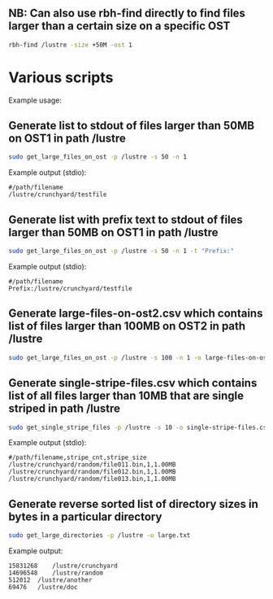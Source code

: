 ## NB: Can also use rbh-find directly to find files larger than a certain size on a specific OST
```bash
rbh-find /lustre -size +50M -ost 1
```

# Various scripts

Example usage:

## Generate list to stdout of files larger than 50MB on OST1 in path /lustre
```bash
sudo get_large_files_on_ost -p /lustre -s 50 -n 1
```

Example output (stdio):
```
#/path/filename
/lustre/crunchyard/testfile
```

## Generate list with prefix text to stdout of files larger than 50MB on OST1 in path /lustre
```bash
sudo get_large_files_on_ost -p /lustre -s 50 -n 1 -t "Prefix:" 
```

Example output (stdio):
```
#/path/filename
Prefix:/lustre/crunchyard/testfile
```

## Generate large-files-on-ost2.csv which contains list of files larger than 100MB on OST2 in path /lustre
```bash
sudo get_large_files_on_ost -p /lustre -s 100 -n 1 -o large-files-on-ost2.csv
```

## Generate single-stripe-files.csv which contains list of all files larger than 10MB that are single striped in path /lustre
```bash
sudo get_single_stripe_files -p /lustre -s 10 -o single-stripe-files.csv
```

Example output (stdio):
```
#/path/filename,stripe_cnt,stripe_size
/lustre/crunchyard/random/file011.bin,1,1.00MB
/lustre/crunchyard/random/file012.bin,1,1.00MB
/lustre/crunchyard/random/file013.bin,1,1.00MB
```

## Generate reverse sorted list of directory sizes in bytes in a particular directory
```bash
sudo get_large_directories -p /lustre -o large.txt
```

Example output:
```
15831268	/lustre/crunchyard
14696548	/lustre/random
512012	/lustre/another
69476	/lustre/doc
```
